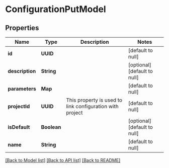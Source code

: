 # ConfigurationPutModel
## Properties

| Name | Type | Description | Notes |
|------------ | ------------- | ------------- | -------------|
| **id** | **UUID** |  | [default to null] |
| **description** | **String** |  | [optional] [default to null] |
| **parameters** | **Map** |  | [default to null] |
| **projectId** | **UUID** | This property is used to link configuration with project | [default to null] |
| **isDefault** | **Boolean** |  | [optional] [default to null] |
| **name** | **String** |  | [default to null] |

[[Back to Model list]](../README.md#documentation-for-models) [[Back to API list]](../README.md#documentation-for-api-endpoints) [[Back to README]](../README.md)

